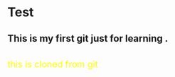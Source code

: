 # Test
<h2>This is my first git just for learning .</h2>
<br>
<span style="color:yellow;font-size:20px">this is cloned from git</span>